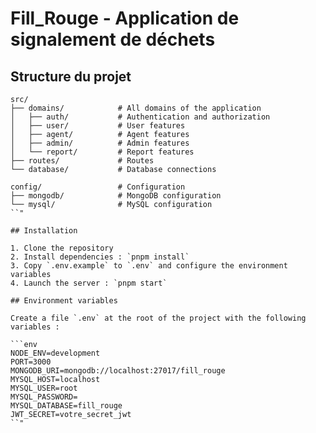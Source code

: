 # Fill_Rouge - Application de signalement de déchets

## Structure du projet

```
src/
├── domains/            # All domains of the application
│   ├── auth/           # Authentication and authorization
│   ├── user/           # User features
│   ├── agent/          # Agent features
│   ├── admin/          # Admin features
│   └── report/         # Report features
├── routes/             # Routes
└── database/           # Database connections

config/                 # Configuration
├── mongodb/            # MongoDB configuration
└── mysql/              # MySQL configuration
``"

## Installation

1. Clone the repository
2. Install dependencies : `pnpm install`
3. Copy `.env.example` to `.env` and configure the environment variables
4. Launch the server : `pnpm start`

## Environment variables

Create a file `.env` at the root of the project with the following variables :

```env
NODE_ENV=development
PORT=3000
MONGODB_URI=mongodb://localhost:27017/fill_rouge
MYSQL_HOST=localhost
MYSQL_USER=root
MYSQL_PASSWORD=
MYSQL_DATABASE=fill_rouge
JWT_SECRET=votre_secret_jwt
``"

